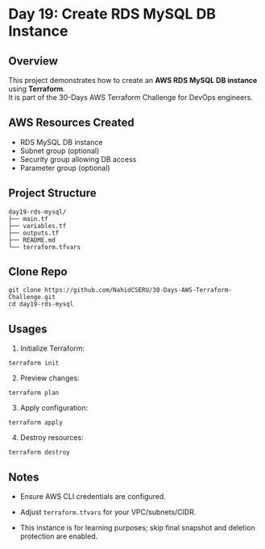 # Day 19: Create RDS MySQL DB Instance

## Overview
This project demonstrates how to create an **AWS RDS MySQL DB instance** using **Terraform**.  
It is part of the 30-Days AWS Terraform Challenge for DevOps engineers.

## AWS Resources Created
- RDS MySQL DB instance
- Subnet group (optional)
- Security group allowing DB access
- Parameter group (optional)

## Project Structure
```
day19-rds-mysql/
├── main.tf
├── variables.tf
├── outputs.tf
├── README.md
└── terraform.tfvars
```
## Clone Repo
```
git clone https://github.com/NahidCSERU/30-Days-AWS-Terraform-Challenge.git
cd day19-rds-mysql
```
## Usages
1. Initialize Terraform:
```
terraform init
```
2. Preview changes:
```
terraform plan
```
3. Apply configuration:
```
terraform apply
```
4. Destroy resources:
```
terraform destroy
```
## Notes
- Ensure AWS CLI credentials are configured.

- Adjust `terraform.tfvars` for your VPC/subnets/CIDR.

- This instance is for learning purposes; skip final snapshot and deletion protection are enabled.
